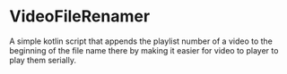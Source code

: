 # VideoFileRenamer
A simple kotlin script that appends the playlist number of a video  to the beginning of the file name
there by making it easier for video to player to play  them serially.
